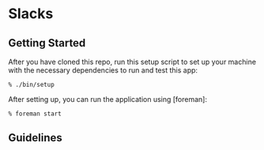# Slacks

## Getting Started

After you have cloned this repo, run this setup script to set up your machine
with the necessary dependencies to run and test this app:

    % ./bin/setup



After setting up, you can run the application using [foreman]:

    % foreman start


## Guidelines

